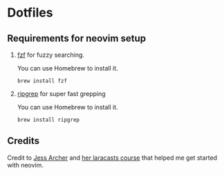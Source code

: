 # Dotfiles

## Requirements for neovim setup

1. [fzf](https://github.com/junegunn/fzf/tree/master#installation) for fuzzy searching.

    You can use Homebrew to install it.
    ```
    brew install fzf
    ```
2. [ripgrep](https://github.com/BurntSushi/ripgrep#installation) for super fast grepping

    You can use Homebrew to install it.
    ```
    brew install ripgrep
    ```

## Credits

Credit to [Jess Archer](https://github.com/jessarcher) and [her laracasts course](https://laracasts.com/series/neovim-as-a-php-ide) that helped me get started with neovim.
